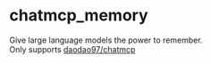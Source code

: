 # chatmcp_memory
Give large language models the power to remember.<br/>
Only supports [daodao97/chatmcp](https://github.com/daodao97/chatmcp)
